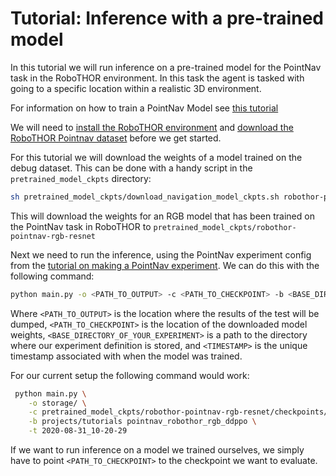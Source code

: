 # Tutorial: Inference with a pre-trained model

In this tutorial we will run inference on a pre-trained model for the PointNav task
in the RoboTHOR environment. In this task the agent is tasked with going to a specific location
within a realistic 3D environment.

For information on how to train a PointNav Model see [this tutorial](training-a-pointnav-model.md)

We will need to [install the RoboTHOR environment](../installation/installation-allenact.md) and [download the 
RoboTHOR Pointnav dataset](../installation/download-datasets.md) before we get started.

For this tutorial we will download the weights of a model trained on the debug dataset.
This can be done with a handy script in the `pretrained_model_ckpts` directory:
```bash
sh pretrained_model_ckpts/download_navigation_model_ckpts.sh robothor-pointnav-rgb-resnet
```
This will download the weights for an RGB model that has been
trained on the PointNav task in RoboTHOR to `pretrained_model_ckpts/robothor-pointnav-rgb-resnet`


Next we need to run the inference, using the PointNav experiment config from the [tutorial on making a PointNav experiment](training-a-pointnav-model.md).
We can do this with the following command:

```bash
python main.py -o <PATH_TO_OUTPUT> -c <PATH_TO_CHECKPOINT> -b <BASE_DIRECTORY_OF_YOUR_EXPERIMENT> -t <TIMESTAMP>
```

Where `<PATH_TO_OUTPUT>` is the location where the results of the test will be dumped, `<PATH_TO_CHECKPOINT>` is the 
location of the downloaded model weights, `<BASE_DIRECTORY_OF_YOUR_EXPERIMENT>` is a path to the directory where 
our experiment definition is stored, and `<TIMESTAMP>` is the unique timestamp associated with when the model was
trained.
 
For our current setup the following command would work:
 
```bash
 python main.py \
    -o storage/ \
    -c pretrained_model_ckpts/robothor-pointnav-rgb-resnet/checkpoints/PointNavRobothorRGBPPO/2020-08-31_10-20-29/exp_PointNavRobothorRGBPPO__stage_00__steps_000000756000.pt \
    -b projects/tutorials pointnav_robothor_rgb_ddppo \
    -t 2020-08-31_10-20-29
```

If we want to run inference on a model we trained ourselves, we simply have to point `<PATH_TO_CHECKPOINT>`
to the checkpoint we want to evaluate.
